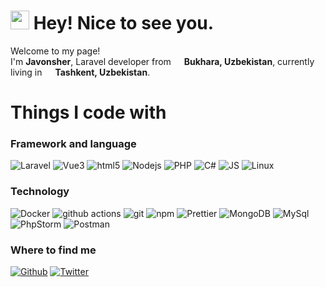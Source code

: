<h1><img src="https://emojis.slackmojis.com/emojis/images/1643516200/22263/batman_yes.gif?1643516200" width="30"/> Hey! Nice to see you.</h1>


<p>Welcome to my page! </br> I'm <strong>Javonsher</strong>, Laravel developer from <img src="https://cdn-icons-png.flaticon.com/512/197/197416.png" width="13"/> <b>Bukhara, Uzbekistan</b>, currently living in <img src="https://cdn-icons-png.flaticon.com/512/197/197416.png" width="13"/> <b>Tashkent, Uzbekistan</b>. </p>
<h1>Things I code with</h1>
<h3>Framework and language</h3>
<p>
  <img alt="Laravel" src="https://img.shields.io/badge/-Laravel-ff2d20?style=flat&logo=Laravel&logoColor=white" /> 
  <img alt="Vue3" src="https://img.shields.io/badge/-Vue.js-4fc08d?style=flat&logo=vue.js&logoColor=white" />
  <img alt="html5" src="https://img.shields.io/badge/-HTML5-E34F26?style=flat&logo=html5&logoColor=white" />
  <img alt="Nodejs" src="https://img.shields.io/badge/-Nodejs-43853d?style=flat&logo=Node.js&logoColor=white" />
  <img alt="PHP" src="https://img.shields.io/badge/-PHP-777bb4?style=flat&logo=php&logoColor=white" />
  <img alt="C#" src="https://img.shields.io/badge/-C%20Sharp-239120?style=flat&logo=C%20Sharp&logoColor=white" />
  <img alt="JS" src="https://img.shields.io/badge/-JavaScript-f7df1e?style=flat&logo=JavaScript&logoColor=white" />
  <img alt="Linux" src="https://img.shields.io/badge/-Linux-fcc624?style=flat&logo=Linux&logoColor=white" />
</p>
<h3>Technology</h3>
<p>
  <img alt="Docker" src="https://img.shields.io/badge/-Docker-46a2f1?style=flat&logo=docker&logoColor=white" />
  <img alt="github actions" src="https://img.shields.io/badge/-Github_Actions-2088FF?style=flat&logo=github-actions&logoColor=white" />
  <img alt="git" src="https://img.shields.io/badge/-Git-F05032?style=flat&logo=git&logoColor=white" />
  <img alt="npm" src="https://img.shields.io/badge/-NPM-CB3837?style=flat&logo=npm&logoColor=white" />
  <img alt="Prettier" src="https://img.shields.io/badge/-Prettier-F7B93E?style=flat&logo=prettier&logoColor=white" />
  <img alt="MongoDB" src="https://img.shields.io/badge/-MongoDB-13aa52?style=flat&logo=mongodb&logoColor=white" />
  <img alt="MySql" src="https://img.shields.io/badge/-MySQL-4479a1?style=flat&logo=mysql&logoColor=white" />
  <img alt="PhpStorm" src="https://img.shields.io/badge/-PhpStorm-000000?style=flat&logo=PhpStorm&logoColor=white" />
  <img alt="Postman" src="https://img.shields.io/badge/-Postman-ff6c37?style=flat&logo=Postman&logoColor=white" />
</p>
<h3>Where to find me</h3>
<p>
<a href="https://github.com/MIXA8" target="_blank"><img alt="Github" src="https://img.shields.io/badge/-GitHub-181717?style=for-the-badge&logo=GitHub&logoColor=white" /></a>
<a href="https://t.me/Java_011" target="_blank"><img alt="Twitter" src="https://img.shields.io/badge/-Telegram-26a5e4?style=for-the-badge&logo=Telegram&logoColor=white" /></a> 
</p>

